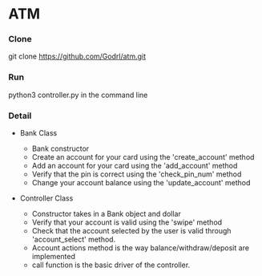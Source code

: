 
# ATM

### Clone
git clone https://github.com/Godrl/atm.git


### Run
python3 controller.py in the command line

### Detail

- Bank Class
  - Bank constructor
  - Create an account for your card using the 'create_account' method
  - Add an account for your card using the 'add_account' method
  - Verify that the pin is correct using the 'check_pin_num' method
  - Change your account balance using the 'update_account' method
  
- Controller Class
  - Constructor takes in a Bank object and dollar
  - Verify that your account is valid using the 'swipe' method
  - Check that the account selected by the user is valid through 'account_select' method.
  - Account actions method is the way balance/withdraw/deposit are implemented
  - call function is the basic driver of the controller.
